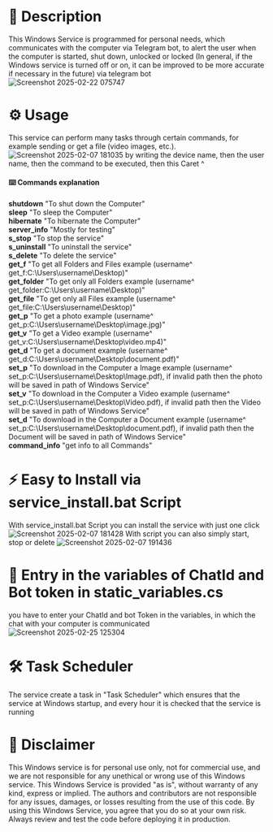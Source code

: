 # :pencil: Description
This Windows Service is programmed for personal needs, which communicates with the computer via Telegram bot, to alert the user when the computer is started, shut down, unlocked or locked (In general, if the Windows service is turned off or on, it can be improved to be more accurate if necessary in the future) via telegram bot
![Screenshot 2025-02-22 075747](https://github.com/user-attachments/assets/13c6fd03-8fab-4e68-b8d4-e71c36a9c963)
# :gear: Usage
This service can perform many tasks through certain commands, for example sending or get a file (video images, etc.).
![Screenshot 2025-02-07 181035](https://github.com/user-attachments/assets/1f74d173-57aa-4c8b-9bcf-ff27639943dd)
by writing the device name, then the user name, then the command to be executed, then this Caret ^
#### :keyboard: Commands explanation
  **shutdown** "To shut down the Computer"</br>
  **sleep** "To sleep the Computer"</br>
  **hibernate** "To hibernate the Computer" </br>
  **server_info** "Mostly for testing"</br>
  **s_stop** "To stop the service" </br>
  **s_uninstall** "To uninstall the service" </br>
  **s_delete** "To delete the service"</br>
  **get_f** "To get all Folders and Files example (username^ get_f:C:\Users\username\Desktop)" </br>
  **get_folder** "To get only all Folders example (username^ get_folder:C:\Users\username\Desktop)"</br>
  **get_file** "To get only all Files example (username^ get_file:C:\Users\username\Desktop)"</br>
  **get_p** "To get a photo example (username^ get_p:C:\Users\username\Desktop\image.jpg)"</br>
  **get_v** "To get a Video example (username^ get_v:C:\Users\username\Desktop\video.mp4)"</br>
  **get_d** "To get a document example (username^ get_d:C:\Users\username\Desktop\document.pdf)"</br>
  **set_p** "To download in the Computer a Image example (username^ set_p:C:\Users\username\Desktop\Image.pdf), if invalid path then the photo will be saved in path of Windows Service"</br>
  **set_v** "To download in the Computer a Video example (username^ set_p:C:\Users\username\Desktop\Video.pdf), if invalid path then the Video will be saved in path of Windows Service"</br>
  **set_d** "To download in the Computer a Document example (username^ set_p:C:\Users\username\Desktop\document.pdf), if invalid path then the Document will be saved in path of Windows Service"</br>
  **command_info** "get info to all Commands"</br>

# :zap: Easy to Install via service_install.bat Script
With service_install.bat Script you can install the service with just one click
![Screenshot 2025-02-07 181428](https://github.com/user-attachments/assets/a06a5ddb-9536-4c13-b880-0ae54dfcf116)
With script you can also simply start, stop or delete
![Screenshot 2025-02-07 191436](https://github.com/user-attachments/assets/85397602-4959-48d0-aa20-c8bb537f7a4b)
# :rocket: Entry in the variables of ChatId and Bot token in static_variables.cs
you have to enter your ChatId and bot Token in the variables, in which the chat with your computer is communicated
![Screenshot 2025-02-25 125304](https://github.com/user-attachments/assets/b53d90d8-5654-417e-abec-cc347e5254fb)

# :hammer_and_wrench: Task Scheduler
The service create a task in "Task Scheduler" which ensures that the service at Windows startup, 
and every hour it is checked that the service is running
# :scroll: Disclaimer
This Windows service is for personal use only, not for commercial use, and we are not responsible for any unethical or wrong use of this Windows service.
This Windows Service is provided "as is", without warranty of any kind, express or implied. The authors and contributors are not responsible for any issues, damages, or losses resulting from the use of this code.
By using this Windows Service, you agree that you do so at your own risk. Always review and test the code before deploying it in production.



